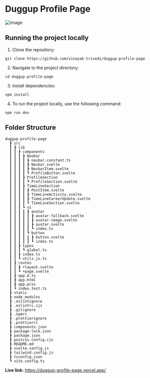# Duggup Profile Page
![image](https://github.com/vinayak-trivedi/duggup-profile-page/assets/90315175/f054c04b-9989-426b-91d3-2342ecbae05a)


## Running the project locally

1. Clone the repository:
```
git clone https://github.com/vinayak-trivedi/duggup-profile-page

```
2. Navigate to the project directory:
```
cd duggup-profile-page
```

3. Install dependencies:
```
npm install
```

4. To run the project locally, use the following command:
```
npm run dev
```

## Folder Structure

```
duggup-profile-page
  ┣ src
  ┃ ┣ lib
  ┃ ┃ ┣ components
  ┃ ┃ ┃ ┣ Navbar
  ┃ ┃ ┃ ┃ ┣ navbar.constant.ts
  ┃ ┃ ┃ ┃ ┣ Navbar.svelte
  ┃ ┃ ┃ ┃ ┣ NavbarItem.svelte
  ┃ ┃ ┃ ┃ ┗ ProfileButton.svelte
  ┃ ┃ ┃ ┣ ProfileSection
  ┃ ┃ ┃ ┃ ┗ ProfileSection.svelte
  ┃ ┃ ┃ ┣ TimeLineSection
  ┃ ┃ ┃ ┃ ┣ PostItem.svelte
  ┃ ┃ ┃ ┃ ┣ TimeLineActivity.svelte
  ┃ ┃ ┃ ┃ ┣ TimeLineCareerUpdate.svelte
  ┃ ┃ ┃ ┃ ┗ TimeLineSection.svelte
  ┃ ┃ ┃ ┗ ui
  ┃ ┃ ┃ ┃ ┣ avatar
  ┃ ┃ ┃ ┃ ┃ ┣ avatar-fallback.svelte
  ┃ ┃ ┃ ┃ ┃ ┣ avatar-image.svelte
  ┃ ┃ ┃ ┃ ┃ ┣ avatar.svelte
  ┃ ┃ ┃ ┃ ┃ ┗ index.ts
  ┃ ┃ ┃ ┃ ┗ button
  ┃ ┃ ┃ ┃ ┃ ┣ button.svelte
  ┃ ┃ ┃ ┃ ┃ ┗ index.ts
  ┃ ┃ ┣ types
  ┃ ┃ ┃ ┗ global.ts
  ┃ ┃ ┣ index.ts
  ┃ ┃ ┗ utils.js.ts
  ┃ ┣ routes
  ┃ ┃ ┣ +layout.svelte
  ┃ ┃ ┗ +page.svelte
  ┃ ┣ app.d.ts
  ┃ ┣ app.html
  ┃ ┣ app.pcss
  ┃ ┗ index.test.ts
  ┣ static
  ┣ node_modules
  ┣ .eslintignore
  ┣ .eslintrc.cjs
  ┣ .gitignore
  ┣ .npmrc
  ┣ .prettierignore
  ┣ .prettierrc
  ┣ components.json
  ┣ package-lock.json
  ┣ package.json
  ┣ postcss.config.cjs
  ┣ README.md
  ┣ svelte.config.js
  ┣ tailwind.config.js
  ┣ tsconfig.json
  ┗ vite.config.ts
```

**Live link:** https://duggup-profile-page.vercel.app/
